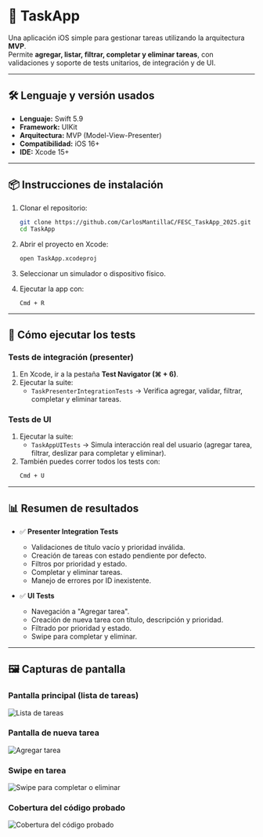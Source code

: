 # 📱 TaskApp

Una aplicación iOS simple para gestionar tareas utilizando la arquitectura **MVP**.  
Permite **agregar, listar, filtrar, completar y eliminar tareas**, con validaciones y soporte de tests unitarios, de integración y de UI.

---

## 🛠️ Lenguaje y versión usados
- **Lenguaje:** Swift 5.9  
- **Framework:** UIKit  
- **Arquitectura:** MVP (Model-View-Presenter)  
- **Compatibilidad:** iOS 16+  
- **IDE:** Xcode 15+  

---

## 📦 Instrucciones de instalación
1. Clonar el repositorio:
   ```bash
   git clone https://github.com/CarlosMantillaC/FESC_TaskApp_2025.git
   cd TaskApp
   ```

2. Abrir el proyecto en Xcode:
   ```bash
   open TaskApp.xcodeproj
   ```

3. Seleccionar un simulador o dispositivo físico.

4. Ejecutar la app con:
   ```
   Cmd + R
   ```

---

## 🧪 Cómo ejecutar los tests

### Tests de integración (presenter)
1. En Xcode, ir a la pestaña **Test Navigator (⌘ + 6)**.  
2. Ejecutar la suite:
   - `TaskPresenterIntegrationTests` → Verifica agregar, validar, filtrar, completar y eliminar tareas.

### Tests de UI
1. Ejecutar la suite:
   - `TaskAppUITests` → Simula interacción real del usuario (agregar tarea, filtrar, deslizar para completar y eliminar).
2. También puedes correr todos los tests con:
   ```bash
   Cmd + U
   ```

---

## 📊 Resumen de resultados
- ✅ **Presenter Integration Tests**  
  - Validaciones de título vacío y prioridad inválida.  
  - Creación de tareas con estado pendiente por defecto.  
  - Filtros por prioridad y estado.  
  - Completar y eliminar tareas.  
  - Manejo de errores por ID inexistente.  

- ✅ **UI Tests**  
  - Navegación a "Agregar tarea".  
  - Creación de nueva tarea con título, descripción y prioridad.  
  - Filtrado por prioridad y estado.  
  - Swipe para completar y eliminar.  

---

## 🖼️ Capturas de pantalla

### Pantalla principal (lista de tareas)
![Lista de tareas](Capturas/task_list.png)

### Pantalla de nueva tarea
![Agregar tarea](Capturas/add_task.png)

### Swipe en tarea
![Swipe para completar o eliminar](Capturas/swipe_task.png)

### Cobertura del código probado
![Cobertura del código probado](Capturas/Cobertura.png)
